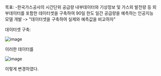 목표:
-한국가스공사의 시간단위 공급량 내부데이터와 기상정보 및 가스외 발전량 등 외부데이터를 포함한 데이터셋을 구축하여 90일 한도 일간 공급량을 예측하는 인공지능 모델 개발
-> "데이터셋을 구축하여 실제와 예측값을 비교하자"

데이터셋 구축:

![image](https://github.com/wonjin-hwang/lstm_chunjae/assets/147077087/135c05e3-83b6-40a3-98c0-06bd488e6db4)

이러한 데이터를 

![image](https://github.com/wonjin-hwang/lstm_chunjae/assets/147077087/627cc8d5-0bda-4376-aaa1-cd919bc8b252)

이렇게 변경하였다.
